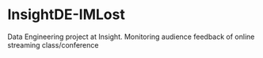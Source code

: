 # InsightDE-IMLost
Data Engineering project at Insight. Monitoring audience feedback of online streaming class/conference
